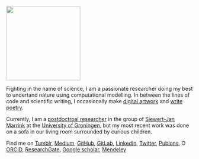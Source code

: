 <img src="https://avatars2.githubusercontent.com/u/12782348?s=460&v=4" style="width: 200px;" class="inline-left"/>

Fighting in the name of science, 
I am a passionate researcher
doing my best to undertand nature
using computational modelling. 
In between the lines of code and scientific writing,
I occasionally make [digital artwork](https://jmelcr.tumblr.com/)
and [write poetry](https://medium.com/@jmelcr). 

Currently, I am a [postdoctroal researcher](https://www.rug.nl/staff/j.melcr/) 
in the group of [Siewert-Jan Marrink](http://cgmartini.nl/)
at the [University of Groningen](https://www.rug.nl/), 
but my most recent work was done 
on a sofa in our living room 
surrounded by curious children. 

Find me on 
[Tumblr](https://jmelcr.tumblr.com/),
[Medium](https://medium.com/@jmelcr), 
[GitHub](https://github.com/jmelcr),
[GitLab](https://gitlab.com/jmelcr), 
[LinkedIn](https://cz.linkedin.com/in/jmelcr), 
[Twitter](https://twitter.com/jmelcr),
<span id="badgeCont264"><script type="text/javascript" src="https://publons.com/mashlets?el=badgeCont264&rid=G-8562-2014&size=small"></script></span>[Publons](https://publons.com/researcher/2520365/josef-melcr/),
<a itemprop="sameAs" content="https://orcid.org/0000-0003-4729-3990" href="https://orcid.org/0000-0003-4729-3990" target="orcid.widget" rel="noopener noreferrer"><img src="https://orcid.org/sites/default/files/images/orcid_16x16.png" style="width:1em;margin-right:.5em;" alt="ORCID iD icon">ORCID</a>, 
[ResearchGate](https://www.researchgate.net/profile/Josef_Melcr),
[Google scholar](https://scholar.google.cz/citations?hl=en&user=Nkoi1CoAAAAJ), 
[Mendeley](https://www.mendeley.com/profiles/josef-melcr/) 

